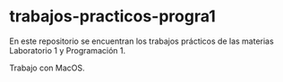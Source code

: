 # trabajos-practicos-progra1
 
En este repositorio se encuentran los trabajos prácticos de las materias Laboratorio 1 y Programación 1.

Trabajo con MacOS.
